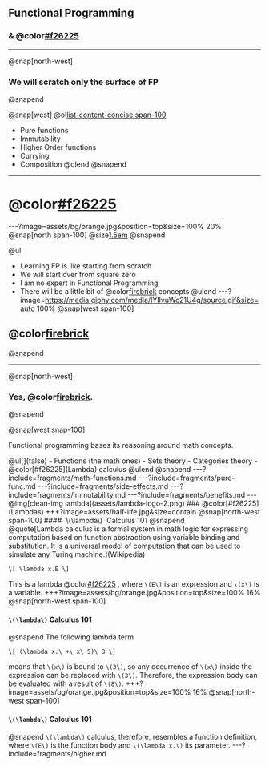 ## Functional Programming
### & @color[#f26225](Lambdas)
---
@snap[north-west]
### We will scratch only the surface of FP
@snapend

@snap[west]
@ol[list-content-concise span-100](false)
- Pure functions
- Immutability
- Higher Order functions
- Currying
- Composition
@olend
@snapend
---
# @color[#f26225](DISCLAIMER)
---?image=assets/bg/orange.jpg&position=top&size=100% 20%
@snap[north span-100]
@size[1.5em](DISCLAIMER)
@snapend

@ul
- Learning FP is like starting from scratch
- We will start over from square zero
- I am no expert in Functional Programming
- There will be a little bit of @color[firebrick](math) concepts
@ulend
---?image=https://media.giphy.com/media/IYIlvuWc21U4g/source.gif&size=auto 100%
@snap[west span-100]
## @color[firebrick](MATH?!?!)
@snapend
<!-- ![angry](assets/angry-brian-opt.gif) -->
---
@snap[north-west]
### Yes, @color[firebrick](Math).
@snapend

@snap[west snap-100]
<p>Functional programming bases its reasoning around math concepts.</p>
@ul[](false)
- Functions (the math ones)
- Sets theory
- Categories theory
- @color[#f26225](Lambda) calculus
@ulend
@snapend
---?include=fragments/math-functions.md
---?include=fragments/pure-func.md
---?include=fragments/side-effects.md
---?include=fragments/immutability.md
---?include=fragments/benefits.md
---
@img[clean-img lambda](assets/lambda-logo-2.png)
### @color[#f26225](Lambdas)
+++?image=assets/half-life.jpg&size=contain
@snap[north-west span-100]
#### `\(\lambda\)` Calculus 101
@snapend
<div class="small">
@quote[Lambda calculus is a formal system in math logic for expressing computation based on function abstraction using variable binding and substitution. It is a universal model of computation that can be used to simulate any Turing machine.](Wikipedia)
</div>

`\[
  \lambda x.E
\]`

This is a lambda @color[#f26225](abstraction) , where `\(E\)` is an expression and `\(x\)` is a variable.
+++?image=assets/bg/orange.jpg&position=top&size=100% 16%
@snap[north-west span-100]
#### `\(\lambda\)` Calculus 101
@snapend
The following lambda term

`\[
  (\lambda x.\ +\ x\ 5)\ 3
\]`

means that `\(x\)` is bound to `\(3\)`, so any occurrence of `\(x\)` inside the expression can be replaced with `\(3\)`. Therefore, the expression body can be evaluated with a result of `\(8\)`.
+++?image=assets/bg/orange.jpg&position=top&size=100% 16%
@snap[north-west span-100]
#### `\(\lambda\)` Calculus 101
@snapend
`\(\lambda\)` calculus, therefore, resembles a function definition, where `\(E\)` is the function body and `\(\lambda x.\)` its parameter.
---?include=fragments/higher.md
